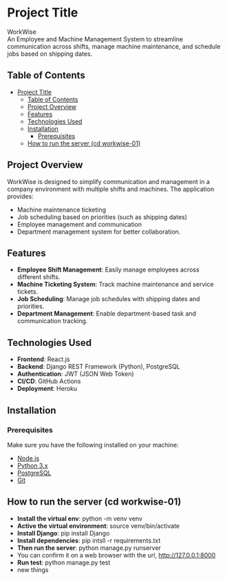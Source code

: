 # Project Title

WorkWise  
An Employee and Machine Management System to streamline communication across shifts, manage machine maintenance, and schedule jobs based on shipping dates.

## Table of Contents
- [Project Title](#project-title)
  - [Table of Contents](#table-of-contents)
  - [Project Overview](#project-overview)
  - [Features](#features)
  - [Technologies Used](#technologies-used)
  - [Installation](#installation)
    - [Prerequisites](#prerequisites)
  - [How to run the server (cd workwise-01)](#how-to-run-the-server-cd-workwise-01)

## Project Overview

WorkWise is designed to simplify communication and management in a company environment with multiple shifts and machines. The application provides:
- Machine maintenance ticketing
- Job scheduling based on priorities (such as shipping dates)
- Employee management and communication
- Department management system for better collaboration.

## Features
- **Employee Shift Management**: Easily manage employees across different shifts.
- **Machine Ticketing System**: Track machine maintenance and service tickets.
- **Job Scheduling**: Manage job schedules with shipping dates and priorities.
- **Department Management**: Enable department-based task and communication tracking.

## Technologies Used
- **Frontend**: React.js
- **Backend**: Django REST Framework (Python), PostgreSQL
- **Authentication**: JWT (JSON Web Token)
- **CI/CD**: GitHub Actions
- **Deployment**: Heroku

## Installation

### Prerequisites
Make sure you have the following installed on your machine:
- [Node.js](https://nodejs.org/)
- [Python 3.x](https://www.python.org/downloads/)
- [PostgreSQL](https://www.postgresql.org/download/)
- [Git](https://git-scm.com/)

## How to run the server (cd workwise-01)
- **Install the virtual env**: python -m venv venv
- **Active the virtual environment**: source venv/bin/activate
- **Install Django**: pip install Django
- **Install dependencies**: pip intsll -r requirements.txt
- **Then run the server**: python manage.py runserver
- You can confirm it on a web browser with the url, http://127.0.0.1:8000
- **Run test**: python manage.py test
- new things
